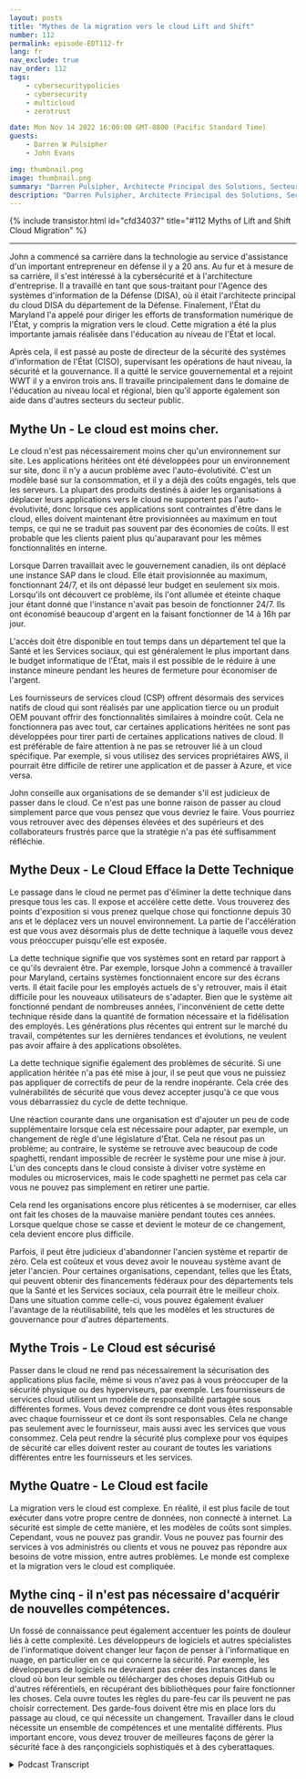 ```yaml
---
layout: posts
title: "Mythes de la migration vers le cloud Lift and Shift"
number: 112
permalink: episode-EDT112-fr
lang: fr
nav_exclude: true
nav_order: 112
tags:
    - cybersecuritypolicies
    - cybersecurity
    - multicloud
    - zerotrust

date: Mon Nov 14 2022 16:00:00 GMT-0800 (Pacific Standard Time)
guests:
    - Darren W Pulsipher
    - John Evans

img: thumbnail.png
image: thumbnail.png
summary: "Darren Pulsipher, Architecte Principal des Solutions, Secteur Public, Intel, et John Evans, Conseiller Principal en Technologie, WWT, discutent de cinq mythes sur la migration vers le cloud par transfert et déplacement."
description: "Darren Pulsipher, Architecte Principal des Solutions, Secteur Public, Intel, et John Evans, Conseiller Principal en Technologie, WWT, discutent de cinq mythes sur la migration vers le cloud par transfert et déplacement."
---
```


<div>
{% include transistor.html id="cfd34037" title="#112 Myths of Lift and Shift Cloud Migration" %}

</div>

---

John a commencé sa carrière dans la technologie au service d'assistance d'un important entrepreneur en défense il y a 20 ans. Au fur et à mesure de sa carrière, il s'est intéressé à la cybersécurité et à l'architecture d'entreprise. Il a travaillé en tant que sous-traitant pour l'Agence des systèmes d'information de la Défense (DISA), où il était l'architecte principal du cloud DISA du département de la Défense. Finalement, l'État du Maryland l'a appelé pour diriger les efforts de transformation numérique de l'État, y compris la migration vers le cloud. Cette migration a été la plus importante jamais réalisée dans l'éducation au niveau de l'État et local.

Après cela, il est passé au poste de directeur de la sécurité des systèmes d'information de l'État (CISO), supervisant les opérations de haut niveau, la sécurité et la gouvernance. Il a quitté le service gouvernemental et a rejoint WWT il y a environ trois ans. Il travaille principalement dans le domaine de l'éducation au niveau local et régional, bien qu'il apporte également son aide dans d'autres secteurs du secteur public.

## Mythe Un - Le cloud est moins cher.

Le cloud n'est pas nécessairement moins cher qu'un environnement sur site. Les applications héritées ont été développées pour un environnement sur site, donc il n'y a aucun problème avec l'auto-évolutivité. C'est un modèle basé sur la consommation, et il y a déjà des coûts engagés, tels que les serveurs. La plupart des produits destinés à aider les organisations à déplacer leurs applications vers le cloud ne supportent pas l'auto-évolutivité, donc lorsque ces applications sont contraintes d'être dans le cloud, elles doivent maintenant être provisionnées au maximum en tout temps, ce qui ne se traduit pas souvent par des économies de coûts. Il est probable que les clients paient plus qu'auparavant pour les mêmes fonctionnalités en interne.

Lorsque Darren travaillait avec le gouvernement canadien, ils ont déplacé une instance SAP dans le cloud. Elle était provisionnée au maximum, fonctionnant 24/7, et ils ont dépassé leur budget en seulement six mois. Lorsqu'ils ont découvert ce problème, ils l'ont allumée et éteinte chaque jour étant donné que l'instance n'avait pas besoin de fonctionner 24/7. Ils ont économisé beaucoup d'argent en la faisant fonctionner de 14 à 16h par jour.

L'accès doit être disponible en tout temps dans un département tel que la Santé et les Services sociaux, qui est généralement le plus important dans le budget informatique de l'État, mais il est possible de le réduire à une instance mineure pendant les heures de fermeture pour économiser de l'argent.

Les fournisseurs de services cloud (CSP) offrent désormais des services natifs de cloud qui sont réalisés par une application tierce ou un produit OEM pouvant offrir des fonctionnalités similaires à moindre coût. Cela ne fonctionnera pas avec tout, car certaines applications héritées ne sont pas développées pour tirer parti de certaines applications natives de cloud. Il est préférable de faire attention à ne pas se retrouver lié à un cloud spécifique. Par exemple, si vous utilisez des services propriétaires AWS, il pourrait être difficile de retirer une application et de passer à Azure, et vice versa.

John conseille aux organisations de se demander s'il est judicieux de passer dans le cloud. Ce n'est pas une bonne raison de passer au cloud simplement parce que vous pensez que vous devriez le faire. Vous pourriez vous retrouver avec des dépenses élevées et des supérieurs et des collaborateurs frustrés parce que la stratégie n'a pas été suffisamment réfléchie.

## Mythe Deux - Le Cloud Efface la Dette Technique

Le passage dans le cloud ne permet pas d'éliminer la dette technique dans presque tous les cas. Il expose et accélère cette dette. Vous trouverez des points d'exposition si vous prenez quelque chose qui fonctionne depuis 30 ans et le déplacez vers un nouvel environnement. La partie de l'accélération est que vous avez désormais plus de dette technique à laquelle vous devez vous préoccuper puisqu'elle est exposée.

La dette technique signifie que vos systèmes sont en retard par rapport à ce qu'ils devraient être. Par exemple, lorsque John a commencé à travailler pour Maryland, certains systèmes fonctionnaient encore sur des écrans verts. Il était facile pour les employés actuels de s'y retrouver, mais il était difficile pour les nouveaux utilisateurs de s'adapter. Bien que le système ait fonctionné pendant de nombreuses années, l'inconvénient de cette dette technique réside dans la quantité de formation nécessaire et la fidélisation des employés. Les générations plus récentes qui entrent sur le marché du travail, compétentes sur les dernières tendances et évolutions, ne veulent pas avoir affaire à des applications obsolètes.

La dette technique signifie également des problèmes de sécurité. Si une application héritée n'a pas été mise à jour, il se peut que vous ne puissiez pas appliquer de correctifs de peur de la rendre inopérante. Cela crée des vulnérabilités de sécurité que vous devez accepter jusqu'à ce que vous vous débarrassiez du cycle de dette technique.

Une réaction courante dans une organisation est d'ajouter un peu de code supplémentaire lorsque cela est nécessaire pour adapter, par exemple, un changement de règle d'une législature d'État. Cela ne résout pas un problème; au contraire, le système se retrouve avec beaucoup de code spaghetti, rendant impossible de recréer le système pour une mise à jour. L'un des concepts dans le cloud consiste à diviser votre système en modules ou microservices, mais le code spaghetti ne permet pas cela car vous ne pouvez pas simplement en retirer une partie.

Cela rend les organisations encore plus réticentes à se moderniser, car elles ont fait les choses de la mauvaise manière pendant toutes ces années. Lorsque quelque chose se casse et devient le moteur de ce changement, cela devient encore plus difficile.

Parfois, il peut être judicieux d'abandonner l'ancien système et repartir de zéro. Cela est coûteux et vous devez avoir le nouveau système avant de jeter l'ancien. Pour certaines organisations, cependant, telles que les États, qui peuvent obtenir des financements fédéraux pour des départements tels que la Santé et les Services sociaux, cela pourrait être le meilleur choix. Dans une situation comme celle-ci, vous pouvez également évaluer l'avantage de la réutilisabilité, tels que les modèles et les structures de gouvernance pour d'autres départements.

## Mythe Trois - Le Cloud est sécurisé

Passer dans le cloud ne rend pas nécessairement la sécurisation des applications plus facile, même si vous n'avez pas à vous préoccuper de la sécurité physique ou des hyperviseurs, par exemple. Les fournisseurs de services cloud utilisent un modèle de responsabilité partagée sous différentes formes. Vous devez comprendre ce dont vous êtes responsable avec chaque fournisseur et ce dont ils sont responsables. Cela ne change pas seulement avec le fournisseur, mais aussi avec les services que vous consommez. Cela peut rendre la sécurité plus complexe pour vos équipes de sécurité car elles doivent rester au courant de toutes les variations différentes entre les fournisseurs et les services.

## Mythe Quatre - Le Cloud est facile

La migration vers le cloud est complexe. En réalité, il est plus facile de tout exécuter dans votre propre centre de données, non connecté à internet. La sécurité est simple de cette manière, et les modèles de coûts sont simples. Cependant, vous ne pouvez pas grandir. Vous ne pouvez pas fournir des services à vos administrés ou clients et vous ne pouvez pas répondre aux besoins de votre mission, entre autres problèmes. Le monde est complexe et la migration vers le cloud est compliquée.

## Mythe cinq - il n'est pas nécessaire d'acquérir de nouvelles compétences.

Un fossé de connaissance peut également accentuer les points de douleur liés à cette complexité. Les développeurs de logiciels et autres spécialistes de l'informatique doivent changer leur façon de penser à l'informatique en nuage, en particulier en ce qui concerne la sécurité. Par exemple, les développeurs de logiciels ne devraient pas créer des instances dans le cloud où bon leur semble ou télécharger des choses depuis GitHub ou d'autres référentiels, en récupérant des bibliothèques pour faire fonctionner les choses. Cela ouvre toutes les règles du pare-feu car ils peuvent ne pas choisir correctement. Des garde-fous doivent être mis en place lors du passage au cloud, ce qui nécessite un changement. Travailler dans le cloud nécessite un ensemble de compétences et une mentalité différents. Plus important encore, vous devez trouver de meilleures façons de gérer la sécurité face à des rançongiciels sophistiqués et à des cyberattaques.



<details>
<summary> Podcast Transcript </summary>

<p></p>

</details>
